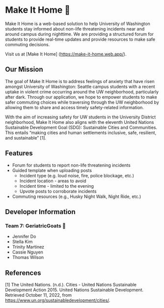 # Make It Home 🌙
Make It Home is a web-based solution to help University of Washington students stay informed about non-life threatening incidents near and around campus during nighttime. We are providing a structured forum for students to provide real-time updates and provide resources to make safe commuting decisions.

Visit us at [Make It Home] (https://make-it-home.web.app/).

## Our Mission
The goal of Make It Home is to address feelings of anxiety that have risen amongst University of Washington: Seattle campus students with a recent uptake in violent crime occurring around the UW neighborhood, particularly after dark. Through our application, we hope to empower students to make safer commuting choices while traversing through the UW neighborhood by allowing them to share and access timely safety-related information.

With the aim of increasing safety for UW students in the University District neighborhood, Make It Home also aligns with the eleventh United Nations Sustainable Development Goal (SDG): Sustainable Cities and Communities. This entails “making cities and human settlements inclusive, safe, resilient, and sustainable” [1]. 

## Features
- Forum for students to report non-life threatening incidents
- Guided template when uploading posts
  - Incident type (e.g. loud noise, fire, police blockage, etc.)
  - Incident location - areas to avoid
  - Incident time - limited to the evening
  - Upvote posts to corroborate incidents
- Commuting resources (e.g., Husky Night Walk, Night Ride, etc.)

## Developer Information
### Team 7: GeriatricGoats 🐐
- Jennifer Do
- Stella Kim
- Trinity Martinez
- Cassie Nguyen
- Thomas Wilson

## References
[1] The United Nations. (n.d.). Cities - United Nations Sustainable Development Action 2015. United Nations Sustainable Development. Retrieved October 11, 2022, from https://www.un.org/sustainabledevelopment/cities/.
